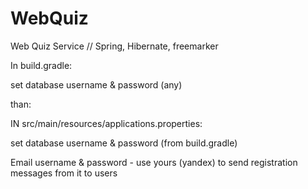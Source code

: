 # WebQuiz
Web Quiz Service // Spring, Hibernate, freemarker 

In build.gradle:

set database username & password (any)

than:

IN src/main/resources/applications.properties:

set database username & password (from build.gradle)

Email username & password - use yours (yandex) to send registration messages from it to users
